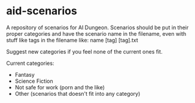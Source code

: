 # aid-scenarios
A repository of scenarios for AI Dungeon. Scenarios should be put in their proper categories and have the scenario name in the filename, even with stuff like tags in the filename like: name [tag] [tag].txt

Suggest new categories if you feel none of the current ones fit.

Current categories:
- Fantasy
- Science Fiction
- Not safe for work (porn and the like)
- Other (scenarios that doesn't fit into any category)
